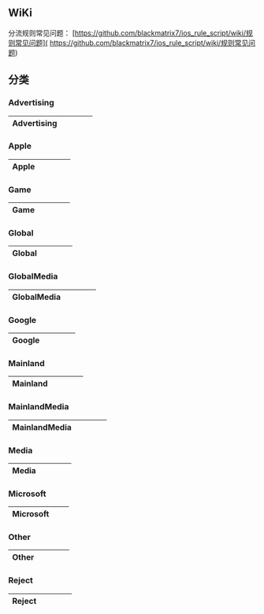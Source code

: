 ## WiKi
分流规则常见问题： [https://github.com/blackmatrix7/ios_rule_script/wiki/规则常见问题]( https://github.com/blackmatrix7/ios_rule_script/wiki/规则常见问题)
## 分类

### Advertising
|Advertising|  |  |  |  |
| ---- | ---- | ---- | ---- | ---- |

### Apple
|Apple|  |  |  |  |
| ---- | ---- | ---- | ---- | ---- |

### Game
|Game|  |  |  |  |
| ---- | ---- | ---- | ---- | ---- |

### Global
|Global|  |  |  |  |
| ---- | ---- | ---- | ---- | ---- |

### GlobalMedia
|GlobalMedia|  |  |  |  |
| ---- | ---- | ---- | ---- | ---- |

### Google
|Google|  |  |  |  |
| ---- | ---- | ---- | ---- | ---- |

### Mainland
|Mainland|  |  |  |  |
| ---- | ---- | ---- | ---- | ---- |

### MainlandMedia
|MainlandMedia|  |  |  |  |
| ---- | ---- | ---- | ---- | ---- |

### Media
|Media|  |  |  |  |
| ---- | ---- | ---- | ---- | ---- |

### Microsoft
|Microsoft|  |  |
| ---- | ---- | ---- |

### Other
|Other|  |  |  |  |
| ---- | ---- | ---- | ---- | ---- |

### Reject
|Reject|  |  |  |  |
| ---- | ---- | ---- | ---- | ---- |
